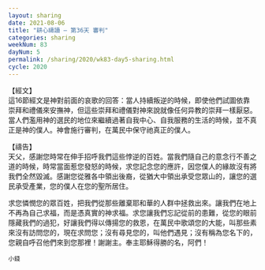 ```yaml
---
layout: sharing
date: 2021-08-06
title: "耕心禱讀 – 第36天 審判"
categories: sharing
weekNum: 83
dayNum: 5
permalink: /sharing/2020/wk83-day5-sharing.html
cycle: 2020
---
```


【經文】  
這16節經文是神對前面的哀歌的回答：當人持續叛逆的時候，即使他們試圖依靠崇拜和禮儀來安撫神，但這些崇拜和禮儀對神來說就像任何异教的崇拜一樣厭惡。當人們濫用神的選民的地位來繼續過著自我中心、自我服務的生活的時候，並不真正是神的僕人。神會施行審判，在萬民中保守祂真正的僕人。

【禱告】  
天父，感謝您時常在伸手招呼我們這些悖逆的百姓。當我們隨自己的意念行不善之道的時候，時常當面惹您發怒的時候，求您記念您的應許，因您僕人的緣故沒有將我們全然毀滅。感謝您從雅各中領出後裔，從猶大中領出承受您眾山的，讓您的選民承受產業，您的僕人在您的聖所居住。

求您憐憫您的眾百姓，把我們從那些離棄耶和華的人群中拯救出來。讓我們在地上不再為自己求福，而是憑真實的神求福。求您讓我們忘記從前的患難，從您的眼前隱藏我們的過犯，好讓我們得以傳揚您的救恩，在萬民中歌頌您的大能，叫那些素來沒有訪問您的，現在求問您；沒有尋見您的，叫他們遇見；沒有稱為您名下的，您親自呼召他們來到您那裡！謝謝主。奉主耶穌得勝的名，阿們！

`小錢`
